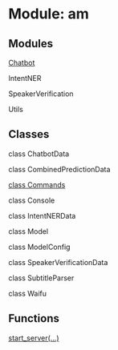 # Module: am

## Modules

[Chatbot](https://gundammc.github.io/animius/python/modules/#am.Chatbot)

IntentNER

SpeakerVerification

Utils

## Classes

class ChatbotData

class CombinedPredictionData

[class Commands](https://gundammc.github.io/animius/python/classes#am.Commands)

class Console

class IntentNERData

class Model

class ModelConfig

class SpeakerVerificationData

class SubtitleParser

class Waifu

## Functions

[start_server(...)](https://gundammc.github.io/animius/python/functions/#start_server)